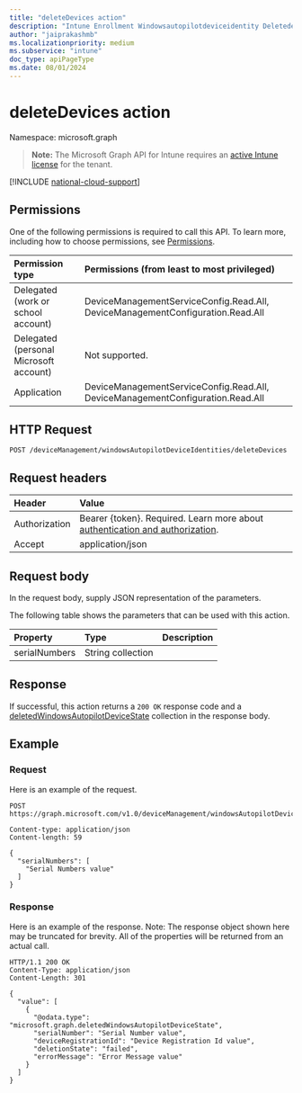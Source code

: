```yaml
---
title: "deleteDevices action"
description: "Intune Enrollment Windowsautopilotdeviceidentity Deletedevices Api ."
author: "jaiprakashmb"
ms.localizationpriority: medium
ms.subservice: "intune"
doc_type: apiPageType
ms.date: 08/01/2024
---
```


# deleteDevices action

Namespace: microsoft.graph

> **Note:** The Microsoft Graph API for Intune requires an [active Intune license](https://go.microsoft.com/fwlink/?linkid=839381) for the tenant.



[!INCLUDE [national-cloud-support](../../includes/all-clouds.md)]

## Permissions
One of the following permissions is required to call this API. To learn more, including how to choose permissions, see [Permissions](/graph/permissions-reference).

|Permission type|Permissions (from least to most privileged)|
|:---|:---|
|Delegated (work or school account)|DeviceManagementServiceConfig.Read.All, DeviceManagementConfiguration.Read.All|
|Delegated (personal Microsoft account)|Not supported.|
|Application|DeviceManagementServiceConfig.Read.All, DeviceManagementConfiguration.Read.All|

## HTTP Request
<!-- {
  "blockType": "ignored"
}
-->
``` http
POST /deviceManagement/windowsAutopilotDeviceIdentities/deleteDevices
```

## Request headers
|Header|Value|
|:---|:---|
|Authorization|Bearer {token}. Required. Learn more about [authentication and authorization](/graph/auth/auth-concepts).|
|Accept|application/json|

## Request body
In the request body, supply JSON representation of the parameters.

The following table shows the parameters that can be used with this action.

|Property|Type|Description|
|:---|:---|:---|
|serialNumbers|String collection||



## Response
If successful, this action returns a `200 OK` response code and a [deletedWindowsAutopilotDeviceState](../resources/intune-enrollment-deletedwindowsautopilotdevicestate.md) collection in the response body.

## Example

### Request
Here is an example of the request.
``` http
POST https://graph.microsoft.com/v1.0/deviceManagement/windowsAutopilotDeviceIdentities/deleteDevices

Content-type: application/json
Content-length: 59

{
  "serialNumbers": [
    "Serial Numbers value"
  ]
}
```

### Response
Here is an example of the response. Note: The response object shown here may be truncated for brevity. All of the properties will be returned from an actual call.
``` http
HTTP/1.1 200 OK
Content-Type: application/json
Content-Length: 301

{
  "value": [
    {
      "@odata.type": "microsoft.graph.deletedWindowsAutopilotDeviceState",
      "serialNumber": "Serial Number value",
      "deviceRegistrationId": "Device Registration Id value",
      "deletionState": "failed",
      "errorMessage": "Error Message value"
    }
  ]
}
```